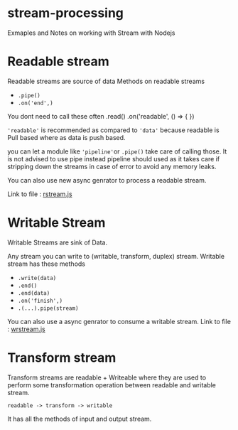 # stream-processing
 Exmaples and Notes on working with Stream with Nodejs


# Readable stream


Readable streams are source of data
Methods on readable streams
- `.pipe()`
- `.on('end',)`

You dont need to call these often
.read()
.on('readable', () => { }) 

`'readable'` is recommended as compared to `'data'` because readable is Pull based where as data is push based.

you can let a module like `'pipeline'`or `.pipe()` take care of calling those. It is not advised to use pipe instead pipeline should used as it takes care if stripping down the streams in case of error to avoid any memory leaks.

You can also use new async genrator to process a readable stream.

Link to file : [rstream.js](rstream.js)

# Writable Stream


Writable Streams are sink of Data.

Any stream you can write to (writable, transform, duplex) stream. Writable stream has these methods


- `.write(data)`
- `.end()`
- `.end(data)`
- `.on('finish',)`
- `.(...).pipe(stream)`

You can also use a async genrator to consume a writable stream.
Link to file : [wrstream.js](wstream.js)

# Transform stream

Transform streams are readable + Writeable where they are used to perform some transformation operation between readable and writable stream.

`readable -> transform -> writable`

It has all the methods of input and output stream.

